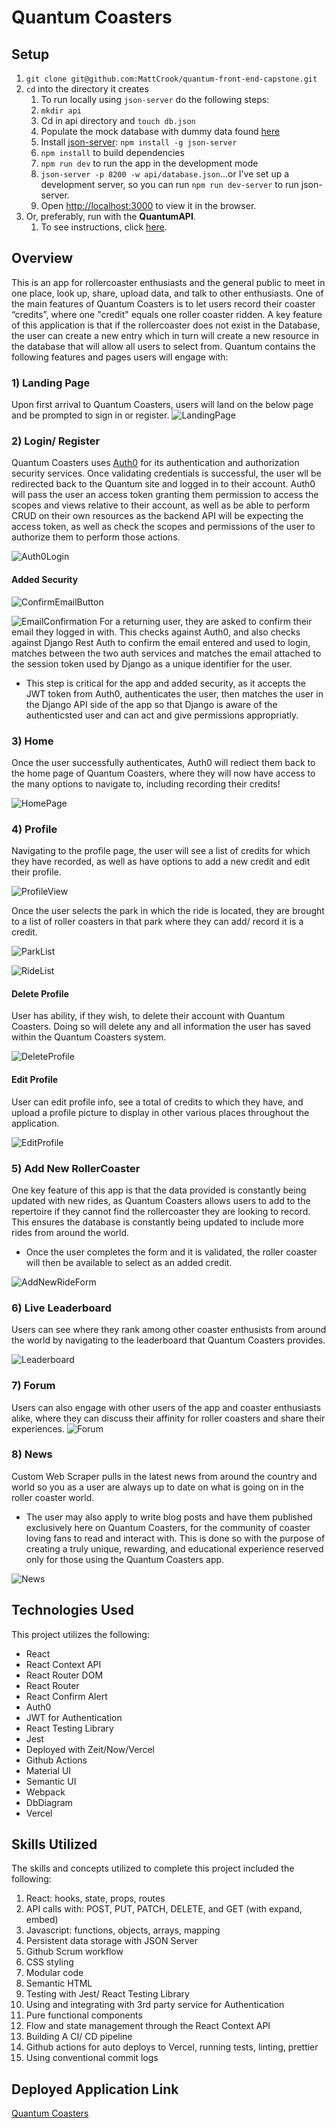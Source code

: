 # Quantum Coasters


## Setup

1. `git clone git@github.com:MattCrook/quantum-front-end-capstone.git`
1. `cd` into the directory it creates
   1. To run locally using `json-server` do the following steps:
   2. `mkdir api`
   3. Cd in api directory and `touch db.json`
   4. Populate the mock database with dummy data found [here](https://gist.github.com/MattCrook/57da766ddee58d9535ebb9beb910e0c8)
   5. Install [json-server](https://www.npmjs.com/package/json-server): `npm install -g json-server`
   6. `npm install` to build dependencies
   7. `npm run dev` to run the app in the development mode
   8. `json-server -p 8200 -w api/database.json`...or I've set up a development server, so you can run `npm run dev-server` to run json-server.
   9.  Open [http://localhost:3000](http://localhost:3000) to view it in the browser.
2.  Or, preferably, run with the **QuantumAPI**.
    1.  To see instructions, click [here](https://github.com/MattCrook/quantumapp-api).

## Overview

This is an app for rollercoaster enthusiasts and the general public to meet in one place, look up, share, upload data, and talk to other enthusiasts. One of the main features of Quantum Coasters is to let users record their coaster “credits”, where one "credit" equals one roller coaster ridden. A key feature of this application is that if the rollercoaster does not exist in the Database, the user can create a new entry which in turn will create a new resource in the database that will allow all users to select from.
Quantum contains the following features and pages users will engage with:

### 1) Landing Page
Upon first arrival to Quantum Coasters, users will land on the below page and be prompted to sign in or register.
![LandingPage](public/ReadMePhotos/LandingPage.png)

### 2) Login/ Register
Quantum Coasters uses [Auth0](https://auth0.com/) for its authentication and authorization security services. Once validating credentials is successful, the user wll be redirected back to the Quantum site and logged in to their account. Auth0 will pass the user an access token granting them permission to access the scopes and views relative to their account, as well as be able to perform CRUD on their own resources as the backend API will be expecting the access token, as well as check the scopes and permissions of the user to authorize them to perform those actions.

![Auth0Login](public/ReadMePhotos/Auth0Login.png)

#### Added Security

![ConfirmEmailButton](public/ReadMePhotos/ConfirmEmailButton.png)

![EmailConfirmation](public/ReadMePhotos/EmailConfirmation.png)
For a returning user, they are asked to confirm their email they logged in with. This checks against Auth0, and also checks against Django Rest Auth to confirm the email entered and used to login, matches between the two auth services and matches the email attached to the session token used by Django as a unique identifier for the user.
* This step is critical for the app and added security, as it accepts the JWT token from Auth0, authenticates the user, then matches the user in the Django API side of the app so that Django is aware of the authenticsted user and can act and give permissions appropriatly.


### 3) Home
Once the user successfully authenticates, Auth0 will rediect them back to the home page of Quantum Coasters, where they will now have access to the many options to navigate to, including recording their credits!

![HomePage](public/ReadMePhotos/HomeView.png)

### 4) Profile
Navigating to the profile page, the user will see a list of credits for which they have recorded, as well as have options to add a new credit and edit their profile.

![ProfileView](public/ReadMePhotos/ProfileCredits.png)

Once the user selects the park in which the ride is located, they are brought to a list of roller coasters in that park where they can add/ record it is a credit.

![ParkList](public/ReadMePhotos/ParksList.png)

![RideList](public/ReadMePhotos/RollerCoasterList.png)

#### Delete Profile
User has ability, if they wish, to delete their account with Quantum Coasters. Doing so will delete any and all information the user has saved within the Quantum Coasters system. 

![DeleteProfile](public/ReadMePhotos/DeleteProfile.png)

#### Edit Profile
User can edit profile info, see a total of credits to which they have, and upload a profile picture to display in other various places throughout the application.

![EditProfile](public/ReadMePhotos/EditProfile.png)




### 5) Add New RollerCoaster
One key feature of this app is that the data provided is constantly being updated with new rides, as Quantum Coasters allows users to add to the repertoire if they cannot find the rollercoaster they are looking to record. This ensures the database is constantly being updated to include more rides from around the world.
* Once the user completes the form and it is validated, the roller coaster will then be available to select as an added credit.

![AddNewRideForm](public/ReadMePhotos/AddNewRideForm.png)

### 6) Live Leaderboard
Users can see where they rank among other coaster enthusists from around the world by navigating to the leaderboard that Quantum Coasters provides.

![Leaderboard](public/ReadMePhotos/LeaderBoard.png)


### 7) Forum 
Users can also engage with other users of the app and coaster enthusiasts alike, where they can discuss their affinity for roller coasters and share their experiences.
![Forum](public/ReadMePhotos/Forum.png)


### 8) News
Custom Web Scraper pulls in the latest news from around the country and world so you as a user are always up to date on what is going on in the roller coaster world. 
* The user may also apply to write blog posts and have them published exclusively here on Quantum Coasters, for the community of coaster loving fans to read and interact with. This is done so with the purpose of creating a truly unique, rewarding, and educational experience reserved only for those using the Quantum Coasters app.

![News](public/ReadMePhotos/News.png)



## Technologies Used
This project utilizes the following:
* React
* React Context API
* React Router DOM
* React Router
* React Confirm Alert
* Auth0
* JWT for Authentication
* React Testing Library
* Jest
* Deployed with Zeit/Now/Vercel
* Github Actions
* Material UI
* Semantic UI
* Webpack
* DbDiagram
* Vercel


## Skills Utilized
The skills and concepts utilized to complete this project included the following:

1. React: hooks, state, props, routes
2. API calls with: POST, PUT, PATCH, DELETE, and GET (with expand, embed)
3. Javascript: functions, objects, arrays, mapping
4. Persistent data storage with JSON Server
5. Github Scrum workflow
6. CSS styling
7. Modular code
8. Semantic HTML
9. Testing with Jest/ React Testing Library
10. Using and integrating with 3rd party service for Authentication
11. Pure functional components
12. Flow and state management through the React Context API
13. Building A CI/ CD pipeline
14. Github actions for auto deploys to Vercel, running  tests, linting, prettier
15. Using conventional commit logs

<!-- ## Database Diagram
![quantum database](./QuantumCoastersERD.png) -->

## Deployed Application Link
[Quantum Coasters](https://quantum-application-71iyalov8.now.sh/)
